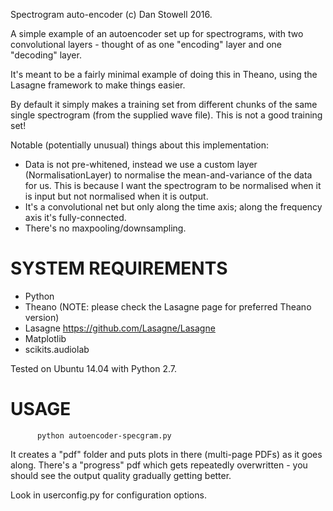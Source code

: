 
Spectrogram auto-encoder
(c) Dan Stowell 2016.


A simple example of an autoencoder set up for spectrograms, with two convolutional layers - thought of as one "encoding" layer and one "decoding" layer.

It's meant to be a fairly minimal example of doing this in Theano, using the Lasagne framework to make things easier.

By default it simply makes a training set from different chunks of the same single spectrogram (from the supplied wave file). This is not a good training set!

Notable (potentially unusual) things about this implementation:
 * Data is not pre-whitened, instead we use a custom layer (NormalisationLayer) to normalise the mean-and-variance of the data for us. This is because I want the spectrogram to be normalised when it is input but not normalised when it is output.
 * It's a convolutional net but only along the time axis; along the frequency axis it's fully-connected.
 * There's no maxpooling/downsampling.


SYSTEM REQUIREMENTS
===================

* Python
* Theano (NOTE: please check the Lasagne page for preferred Theano version)
* Lasagne https://github.com/Lasagne/Lasagne
* Matplotlib
* scikits.audiolab

Tested on Ubuntu 14.04 with Python 2.7.

USAGE
=====

          python autoencoder-specgram.py

It creates a "pdf" folder and puts plots in there (multi-page PDFs) as it goes along.
There's a "progress" pdf which gets repeatedly overwritten - you should see the output quality gradually getting better.

Look in userconfig.py for configuration options.

